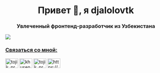 <h1 align="center">Привет 👋, я djalolovtk</h1>
<h3 align="center">Увлеченный фронтенд-разработчик из Узбекистана</h3>

<p align="left"> <a href="https://github.com/ryo-ma/github-profile-trophy"><img src="https://github-profile-trophy.vercel.app/?username=djalolovtk"</a> </p>

<h3 align="left">Связаться со мной:</h3>
<p align="left">
<a href="https://twitter.com/tojik_proof_93" target="blank"><img align="center" src="https://raw.githubusercontent.com/rahuldkjain/github-profile-readme-generator/master/src/images/icons/Social/twitter.svg" alt="tojik_proof_93" height="30" width="40" /></a>
<a href="https://fb.com/khusen.dzhalolov" target="blank"><img align="center" src="https://raw.githubusercontent.com/rahuldkjain/github-profile-readme-generator/master/src/images/icons/Social/facebook.svg" alt="khusen.dzhalolov" height="30" width="40" /></a>
<a href="https://instagram.com/tojik_proof_93" target="blank"><img align="center" src="https://raw.githubusercontent.com/rahuldkjain/github-profile-readme-generator/master/src/images/icons/Social/instagram.svg" alt="tojik_proof_93" height="30" width="40" /></a>
<a href="https://www.youtube.com/@saveeditoronlinecom" target="blank"><img align="center" src="https://raw.githubusercontent.com/rahuldkjain/github-profile-readme-generator/master/src/images/icons/Social/youtube.svg" alt="https://youtube.com/@saveeditoronlinecom?si=gka6-sqz19yw6kvc" height="30" width="40" /></a>
</p>